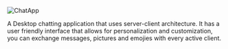 


![ChatApp](https://github.com/IlKostadinovski/ChatApp/assets/90513974/725b3344-ca9a-4e0a-abe7-644783229220)



A Desktop chatting application that uses server-client architecture.
It has a user friendly interface that allows for personalization and customization, you can exchange messages, pictures and emojies 
with every active client. 
